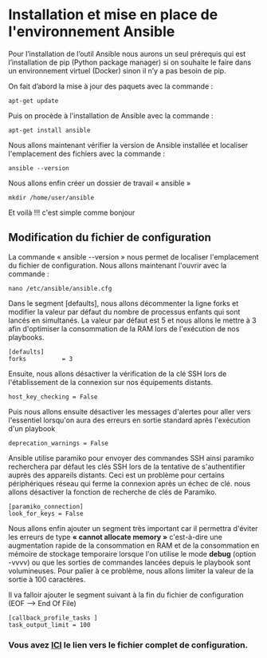 # Installation et mise en place de l'environnement Ansible

Pour l’installation de l’outil Ansible nous aurons un seul prérequis qui est l’installation de pip (Python package manager) si on souhaite le faire dans un environnement virtuel (Docker) sinon il n’y a pas besoin de pip.

On fait d’abord la mise à jour des paquets avec la commande :

```
apt-get update
```
Puis on procède à l'installation de Ansible avec la commande :

```
apt-get install ansible
```

Nous allons maintenant vérifier la version de Ansible installée et localiser l'emplacement des fichiers avec la commande :

```
ansible --version
```

Nous allons enfin créer un dossier de travail « ansible » 

```
mkdir /home/user/ansible
```

Et voilà !!! c'est simple comme bonjour  


## Modification du fichier de configuration

La commande « ansible --version » nous permet de localiser l'emplacement du fichier de configuration. Nous allons maintenant l'ouvrir avec la commande :

```
nano /etc/ansible/ansible.cfg
```

Dans le segment [defaults], nous allons décommenter la ligne forks et modifier la valeur par défaut du nombre de processus enfants qui sont lancés en simultanés. La valeur par défaut est 5 et nous allons le mettre à 3 afin d'optimiser la consommation de la RAM lors de l'exécution de nos playbooks.

```
[defaults]
forks          = 3
```

Ensuite, nous allons désactiver la vérification de la clé SSH lors de l'établissement de la connexion sur nos équipements distants.

```
host_key_checking = False
```

Puis nous allons ensuite désactiver les messages d'alertes pour aller vers l'essentiel lorsqu'on aura des erreurs en sortie standard après l'exécution d'un playbook

```
deprecation_warnings = False
```

Ansible utilise paramiko pour envoyer des commandes SSH ainsi paramiko recherchera par défaut les clés SSH lors de la tentative de s'authentifier auprès des appareils distants. Ceci est un problème pour certains périphériques réseau qui ferme la connexion après un échec de clé. nous allons désactiver la fonction de recherche de clés de Paramiko.

```
[paramiko_connection]
look_for_keys = False
```

Nous allons enfin ajouter un segment très important car il permettra d'éviter les erreurs de type **« cannot allocate memory »** c'est-à-dire une augmentation rapide de la consommation en RAM et de la consommation en mémoire de stockage temporaire lorsque l'on utilise le mode **debug** (option -vvvv) ou que les sorties de commandes lancées depuis le playbook sont volumineuses. Pour palier à ce problème, nous allons limiter la valeur de la sortie à 100 caractères. 

Il va falloir ajouter le segment suivant à la fin du fichier de configuration (EOF --> End Of File)

```
[callback_profile_tasks ]
task_output_limit = 100
```


### Vous avez [ICI](https://github.com/Bantou96/automatisation-reseau-avec-ansible/blob/master/ansible.cfg) le lien vers le fichier complet de configuration. 




